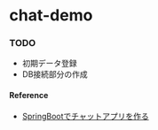 # chat-demo

### TODO
* 初期データ登録
* DB接続部分の作成

#### Reference
* [SpringBootでチャットアプリを作る](https://qiita.com/duke-gonorego/items/7700ada96bf3804b19e3)